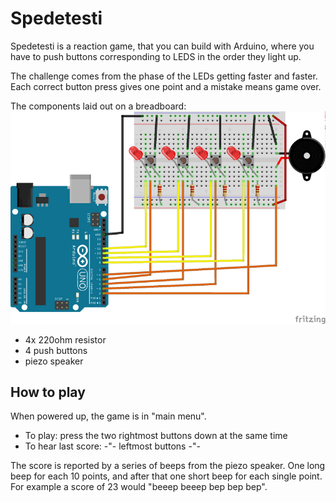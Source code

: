 # Spedetesti

Spedetesti is a reaction game, that you can build with Arduino,
where you have to push buttons corresponding to LEDS in the order they light up.

The challenge comes from the phase of the LEDs getting faster and faster.
Each correct button press gives one point and a mistake means game over.

The components laid out on a breadboard:
![BB](spedepeli_bb.png?raw=true)

- 4x 220ohm resistor
- 4 push buttons
- piezo speaker

## How to play
When powered up, the game is in "main menu".

- To play: press the two rightmost buttons down at the same time
- To hear last score: -"- leftmost buttons -"-

The score is reported by a series of beeps from the piezo speaker.
One long beep for each 10 points, and after that one short beep for each single point.
For example a score of 23 would "beeep beeep   bep bep bep".
